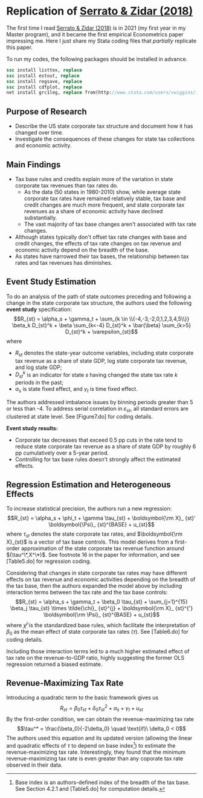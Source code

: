 # Replication of [Serrato & Zidar (2018)](https://doi.org/10.1016/j.jpubeco.2018.09.006)
The first time I read [Serrato & Zidar (2018)](https://doi.org/10.1016/j.jpubeco.2018.09.006) is in 2021 (my first year in my Master program), and it became the first empirical Econometrics paper impressing me. Here I just share my Stata coding files that *partially* replicate this paper.

To run my codes, the following packages should be installed in advance.
```stata
ssc install listtex, replace
ssc install estout, replace
ssc install regsave, replace
ssc install cdfplot, replace
net install grc1leg, replace from(http://www.stata.com/users/vwiggins/)
```

## Purpose of Research
* Describe the US state corporate tax structure and document how it has changed over time.
* Investigate the consequences of these changes for state tax collections and economic activity.

## Main Findings
* Tax base rules and credits explain more of the variation in state corporate tax revenues than tax rates do.
  * As the data (50 states in 1980-2010) show, while average state corporate tax rates have remained relatively stable, tax base and credit changes are much more frequent, and state corporate tax revenues as a share of economic activity have declined substantially.
  * The vast majority of tax base changes aren't associated with tax rate changes.
* Although states typically don't offset tax rate changes with base and credit changes, the effects of tax rate changes on tax revenue and economic activity depend on the breadth of the base.
* As states have narrowed their tax bases, the relationship between tax rates and tax revenues has diminishes.

## Event Study Estimation
To do an analysis of the path of state outcomes preceding and following a change in the state corporate tax structure, the authors used the following **event study** specification:
$$R_{st} = \alpha_s + \gamma_t + \sum_{k \in \\{-4,-3,-2,0,1,2,3,4,5\\}} \beta_k D_{st}^k + \beta \sum_{k<-4} D_{st}^k + \bar{\beta} \sum_{k>5} D_{st}^k + \varepsilon_{st}$$
where
* $R_{st}$ denotes the state-year outcome variables, including state corporate tax revenue as a share of state GDP, log state corporate tax revenue, and log state GDP;
* $D_{st}^k$ is an indicator for state $s$ having changed the state tax rate $k$ periods in the past;
* $\alpha_s$ is state fixed effect, and $\gamma_t$ is time fixed effect.

The authors addressed imbalance issues by binning periods greater than 5 or less than -4. To address serial correlation in $\varepsilon_{st}$, all standard errors are clustered at state level. See [Figure7.do] for coding details.

**Event study results:**
* Corporate tax decreases that exceed 0.5 pp cuts in the rate tend to reduce state corporate tax revenue as a share of state GDP by roughly 6 pp cumulatively over a 5-year period. 
* Controlling for tax base rules doesn't strongly affect the estimated effects.

## Regression Estimation and Heterogeneous Effects
To increase statistical precision, the authors run a new regression:
$$R_{st} = \alpha_s + \phi_t + \gamma \tau_{st} + \boldsymbol{\rm X}_ {st}' \boldsymbol{\Psi}_ {st}^{BASE} + u_{st}$$
where $\tau_{st}$ denotes the state corporate tax rates, and $\boldsymbol{\rm X}_{st}$ is a vector of tax base controls. This model derives from a first-order approximation of the state corporate tax revenue function around $(\tau^\*,X^\*)$. See footnote 16 in the paper for information, and see [Table5.do] for regression coding.

Considering that changes in state corporate tax rates may have different effects on tax revenue and economic activities depending on the breadth of the tax base, then the authors expanded the model above by including interaction terms between the tax rate and the tax base controls:
$$R_{st} = \alpha_s + \gamma_t + \beta_0 \tau_{st} + \sum_{j=1}^{15} \beta_j \tau_{st} \times \tilde{\chi}_ {st}^{j} + \boldsymbol{\rm X}_ {st}^{'} \boldsymbol{\rm \Psi}_ {st}^{BASE} + u_{st}$$
where $\tilde{\chi}^{j}$ is the standardized base rules, which facilitate the interpretation of $\beta_0$ as the mean effect of state corporate tax rates ($\tau$). See [Table6.do] for coding details.

Including those interaction terms led to a much higher estimated effect of tax rate on the revenue-to-GDP ratio, highly suggesting the former OLS regression returned a biased estimate.

## Revenue-Maximizing Tax Rate
Introducing a quadratic term to the basic framework gives us
$$R_{st} = \beta_0 \tau_{st} + \delta_0 \tau_{st}^2 + \alpha_s + \gamma_t + u_{st}$$
By the first-order condition, we can obtain the revenue-maximizing tax rate
$$\tau^* = \frac{\beta_0}{-2\delta_0} \quad \text{if}\ \delta_0 < 0$$
The authors used this equation and its updated version (allowing the linear and quadratic effects of $\tau$ to depend on base index[^1]) to estimate the revenue-maximizing tax rate. Interestingly, they found that the minimum revenue-maximizing tax rate is even greater than any coporate tax rate observed in their data.

[^1]: Base index is an authors-defined index of the breadth of the tax base. See Section 4.2.1 and [Table5.do] for computation details.
